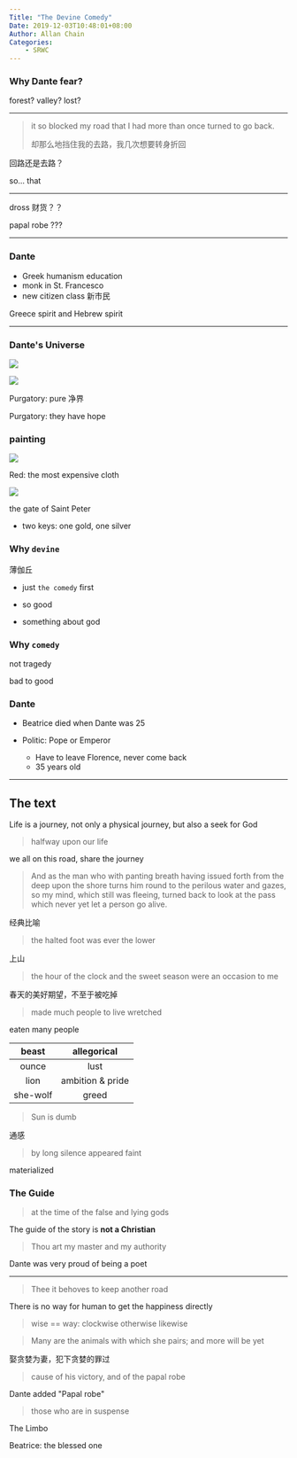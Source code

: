 ```yaml
---
Title: "The Devine Comedy"
Date: 2019-12-03T10:48:01+08:00
Author: Allan Chain
Categories:
    - SRWC
---
```


### Why Dante fear?

forest? valley? lost?

---

> it so blocked my road that I had more than once turned to go back.
> 
> 却那么地挡住我的去路，我几次想要转身折回

回路还是去路？

so... that

---

dross 财货？？

papal robe ???

---

### Dante

- Greek humanism education
- monk in St. Francesco
- new citizen class 新市民

Greece spirit and Hebrew spirit

---

### Dante's Universe

![](https://blogs.bu.edu/core/files/2013/10/onion_news1285_jpg_600x1000_q85.jpg)

![](http://www.worldofdante.org/astro/images/astro9_big.jpg)

Purgatory: pure 净界

Purgatory: they have hope

### painting

![](http://images.smh.com.au/2013/05/31/4454272/dante-painting-620x349.jpg)

Red: the most expensive cloth

![](https://cn.bing.com/th?id=OIP.6RTq6phkXdmhLJ1_Do4JQQHaFG&pid=Api&rs=1)

the gate of Saint Peter

- two keys: one gold, one silver

### Why `devine`

薄伽丘

- just `the comedy` first

- so good
- something about god

### Why `comedy`

not tragedy

bad to good

### Dante

- Beatrice died when Dante was 25

- Politic: Pope or Emperor
    - Have to leave Florence, never come back
    - 35 years old

---

## The text

Life is a journey, not only a physical journey, but also a seek for God

> halfway upon our life

we all on this road, share the journey

> And as the man who with panting breath having issued forth from the deep upon the shore turns him round to the perilous water and gazes, so my mind, which still was fleeing, turned back to look at the pass which never yet let a person go alive.

经典比喻

>  the halted foot was ever the lower

上山

>  the hour of the clock and the sweet season were an occasion to me

春天的美好期望，不至于被吃掉

> made much people to live wretched

eaten many people

|  beast   |   allegorical    |
| :------: | :--------------: |
|  ounce   |       lust       |
|   lion   | ambition & pride |
| she-wolf |      greed       |

> Sun is dumb

通感

> by long silence appeared faint

materialized

### The Guide

> at the time of the false and lying gods

The guide of the story is **not a Christian**

> Thou art my master and my authority

Dante was very proud of being a poet

---

> Thee it behoves to keep another road

There is no way for human to get the happiness directly

> wise == way: clockwise otherwise likewise

> Many are the animals with which she pairs; and more will be yet

娶贪婪为妻，犯下贪婪的罪过

> cause of his victory, and of the papal robe

Dante added "Papal robe"

> those who are in suspense

The Limbo

Beatrice: the blessed one